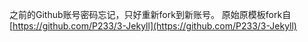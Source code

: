 之前的Github账号密码忘记，只好重新fork到新账号。
原始原模板fork自[https://github.com/P233/3-Jekyll](https://github.com/P233/3-Jekyll)
